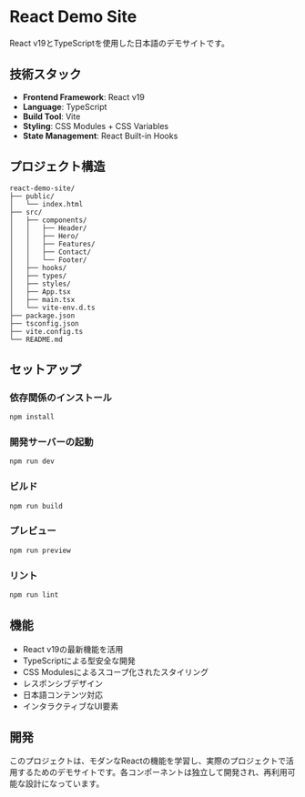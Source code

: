 # React Demo Site

React v19とTypeScriptを使用した日本語のデモサイトです。

## 技術スタック

- **Frontend Framework**: React v19
- **Language**: TypeScript
- **Build Tool**: Vite
- **Styling**: CSS Modules + CSS Variables
- **State Management**: React Built-in Hooks

## プロジェクト構造

```
react-demo-site/
├── public/
│   └── index.html
├── src/
│   ├── components/
│   │   ├── Header/
│   │   ├── Hero/
│   │   ├── Features/
│   │   ├── Contact/
│   │   └── Footer/
│   ├── hooks/
│   ├── types/
│   ├── styles/
│   ├── App.tsx
│   ├── main.tsx
│   └── vite-env.d.ts
├── package.json
├── tsconfig.json
├── vite.config.ts
└── README.md
```

## セットアップ

### 依存関係のインストール

```bash
npm install
```

### 開発サーバーの起動

```bash
npm run dev
```

### ビルド

```bash
npm run build
```

### プレビュー

```bash
npm run preview
```

### リント

```bash
npm run lint
```

## 機能

- React v19の最新機能を活用
- TypeScriptによる型安全な開発
- CSS Modulesによるスコープ化されたスタイリング
- レスポンシブデザイン
- 日本語コンテンツ対応
- インタラクティブなUI要素

## 開発

このプロジェクトは、モダンなReactの機能を学習し、実際のプロジェクトで活用するためのデモサイトです。各コンポーネントは独立して開発され、再利用可能な設計になっています。